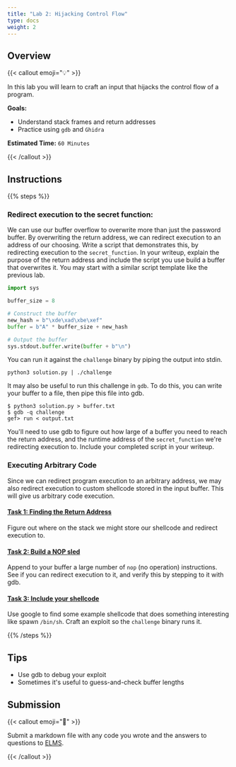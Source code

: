 ```yaml
---
title: "Lab 2: Hijacking Control Flow"
type: docs
weight: 2
---
```


## Overview

{{< callout emoji="💡" >}}

In this lab you will learn to craft an input that hijacks the control flow of a program.

**Goals:**

- Understand stack frames and return addresses
- Practice using `gdb` and `Ghidra`

**Estimated Time:** `60 Minutes`

{{< /callout >}}

## Instructions

{{% steps %}}

### Redirect execution to the secret function:

We can use our buffer overflow to overwrite more than just the password buffer. By overwriting the return address, we can redirect execution to an address of our choosing. Write a script that demonstrates this, by redirecting execution to the `secret_function`. In your writeup, explain the purpose of the return address and include the script you use build a buffer that overwrites it. You may start with a similar script template like the previous lab.

```python
import sys

buffer_size = 8

# Construct the buffer
new_hash = b"\xde\xad\xbe\xef"
buffer = b"A" * buffer_size + new_hash

# Output the buffer
sys.stdout.buffer.write(buffer + b"\n")
```

You can run it against the `challenge` binary by piping the output into stdin.

```
python3 solution.py | ./challenge
```

It may also be useful to run this challenge in `gdb`. To do this, you can write your buffer to a file, then pipe this file into gdb.

```
$ python3 solution.py > buffer.txt
$ gdb -q challenge
gef> run < output.txt
```

You'll need to use gdb to figure out how large of a buffer you need to reach the return address, and the runtime address of the `secret_function` we're redirecting execution to. Include your completed script in your writeup.

### Executing Arbitrary Code

Since we can redirect program execution to an arbitrary address, we may also redirect execution to custom shellcode stored in the input buffer. This will give us arbitrary code execution.

#### <u>Task 1: Finding the Return Address</u>

Figure out where on the stack we might store our shellcode and redirect execution to.

#### <u>Task 2: Build a NOP sled</u>

Append to your buffer a large number of `nop` (no operation) instructions. See if you can redirect execution to it, and verify this by stepping to it with gdb.

#### <u>Task 3: Include your shellcode</u>

Use google to find some example shellcode that does something interesting like spawn `/bin/sh`. Craft an exploit so the `challenge` binary runs it.

{{% /steps %}}

## Tips

- Use gdb to debug your exploit
- Sometimes it's useful to guess-and-check buffer lengths

## Submission

{{< callout emoji="📝" >}}

Submit a markdown file with any code you wrote and the answers to questions to
[ELMS](https://umd.instructure.com/courses/1374508/assignments).

{{< /callout >}}
